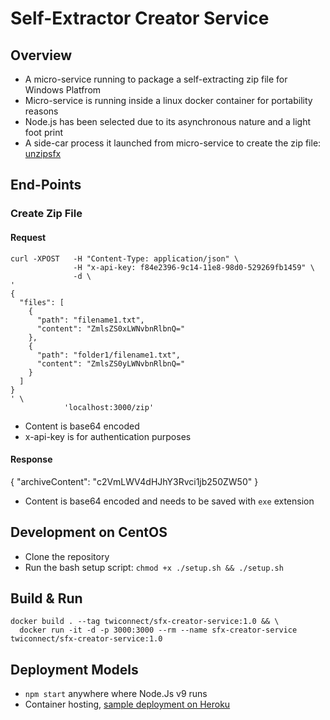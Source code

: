 # Self-Extractor Creator Service

## Overview

* A micro-service running to package a self-extracting zip file for Windows Platfrom
* Micro-service is running inside a linux docker container for portability reasons
* Node.js has been selected due to its asynchronous nature and a light foot print
* A side-car process it launched from micro-service to create the zip file: [unzipsfx](http://infozip.sourceforge.net/)

## End-Points

### Create Zip File

#### Request

```
curl -XPOST   -H "Content-Type: application/json" \
              -H "x-api-key: f84e2396-9c14-11e8-98d0-529269fb1459" \
              -d \
'
{
  "files": [
    {
      "path": "filename1.txt",
      "content": "ZmlsZS0xLWNvbnRlbnQ="
    },
    {
      "path": "folder1/filename1.txt",
      "content": "ZmlsZS0yLWNvbnRlbnQ="
    }
  ]
}
' \
            'localhost:3000/zip'
```

* Content is base64 encoded
* x-api-key is for authentication purposes

#### Response

{
  "archiveContent": "c2VmLWV4dHJhY3Rvci1jb250ZW50"
}

* Content is base64 encoded and needs to be saved with `exe` extension

## Development on CentOS

* Clone the repository
* Run the bash setup script: `chmod +x ./setup.sh && ./setup.sh`

## Build & Run

```
docker build . --tag twiconnect/sfx-creator-service:1.0 && \
  docker run -it -d -p 3000:3000 --rm --name sfx-creator-service twiconnect/sfx-creator-service:1.0
```

## Deployment Models

* `npm start` anywhere where Node.Js v9 runs
* Container hosting, [sample deployment on Heroku](https://sfx-creator-service-dev.herokuapp.com/)

